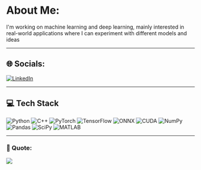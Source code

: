 
#  About Me:
I'm working on machine learning and deep learning, mainly interested in real-world applications where I can experiment with different models and ideas

---

## 🌐 Socials:
[![LinkedIn](https://img.shields.io/badge/LinkedIn-blue?logo=linkedin)](https://www.linkedin.com/in/krishna-ambekar-b4a2641b2)

---

## 💻 Tech Stack
![Python](https://img.shields.io/badge/Python-3670A0?style=for-the-badge&logo=python&logoColor=ffdd54) 
![C++](https://img.shields.io/badge/C++-00599C?style=for-the-badge&logo=c%2B%2B&logoColor=white)
![PyTorch](https://img.shields.io/badge/PyTorch-EE4C2C?style=for-the-badge&logo=PyTorch&logoColor=white)
![TensorFlow](https://img.shields.io/badge/TensorFlow-FF6F00?style=for-the-badge&logo=TensorFlow&logoColor=white)
![ONNX](https://img.shields.io/badge/ONNX-005CED?style=for-the-badge&logo=ONNX&logoColor=white)
![CUDA](https://img.shields.io/badge/CUDA-76B900?style=for-the-badge&logo=NVIDIA&logoColor=white)
![NumPy](https://img.shields.io/badge/NumPy-013243?style=for-the-badge&logo=NumPy&logoColor=white)
![Pandas](https://img.shields.io/badge/Pandas-150458?style=for-the-badge&logo=Pandas&logoColor=white)
![SciPy](https://img.shields.io/badge/SciPy-0C55A5?style=for-the-badge&logo=SciPy&logoColor=white)
![MATLAB](https://img.shields.io/badge/MATLAB-0076A8?style=for-the-badge&logo=mathworks&logoColor=white)

---

### 📌 Quote:
![](https://quotes-github-readme.vercel.app/api?type=horizontal&theme=radical)




